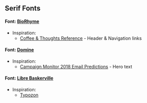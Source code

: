 ## Serif Fonts

#### Font: [BioRhyme](https://fonts.google.com/specimen/BioRhyme)
* Inspiration:
  * [Coffee & Thoughts Reference](https://coffee.cortes.us/method) - Header & Navigation links


#### Font: [Domine](https://fonts.google.com/specimen/Libre+Baskerville)
* Inspiration:
   * [Campaign Monitor 2018 Email Predictions](https://www.campaignmonitor.com/resources/guides/2018-email-marketing-predictions/) - Hero text
   

#### Font: [Libre Baskerville](https://fonts.google.com/specimen/Libre+Baskerville)
* Inspiration:
   * [Typozon](http://typozon.com/)


